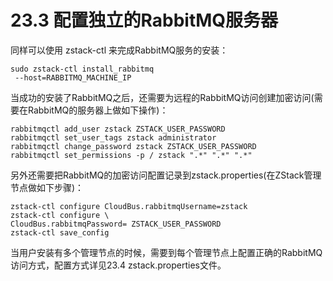 # 23.3 配置独立的RabbitMQ服务器

同样可以使用 zstack-ctl 来完成RabbitMQ服务的安装：

```
sudo zstack-ctl install_rabbitmq
 --host=RABBITMQ_MACHINE_IP
```

当成功的安装了RabbitMQ之后，还需要为远程的RabbitMQ访问创建加密访问(需要在RabbitMQ的服务器上做如下操作)：

```
rabbitmqctl add_user zstack ZSTACK_USER_PASSWORD
rabbitmqctl set_user_tags zstack administrator
rabbitmqctl change_password zstack ZSTACK_USER_PASSWORD
rabbitmqctl set_permissions -p / zstack ".*" ".*" ".*"
```

另外还需要把RabbitMQ的加密访问配置记录到zstack.properties(在ZStack管理节点做如下步骤)：

```
zstack-ctl configure CloudBus.rabbitmqUsername=zstack
zstack-ctl configure \
CloudBus.rabbitmqPassword= ZSTACK_USER_PASSWORD
zstack-ctl save_config
```

当用户安装有多个管理节点的时候，需要到每个管理节点上配置正确的RabbitMQ访问方式，配置方式详见23.4 zstack.properties文件。

